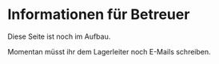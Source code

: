 # Informationen für Betreuer

Diese Seite ist noch im Aufbau.

Momentan müsst ihr dem Lagerleiter noch E-Mails schreiben.
